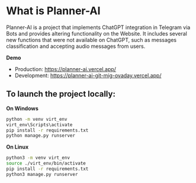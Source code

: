 # What is Planner-AI
Planner-AI is a project that implements ChatGPT integration in Telegram via Bots and provides altering functionality on the Website.
It includes several new functions that were not available on ChatGPT, such as messages classification and accepting audio messages from users.

**Demo**
* Production: https://planner-ai.vercel.app/ 
* Development: https://planner-ai-git-mig-ovaday.vercel.app/

## To launch the project locally:

**On Windows**
```bash
python -m venv virt_env
virt_env\Scripts\activate
pip install -r requirements.txt
python manage.py runserver
```

**On Linux**
```bash
python3 -m venv virt_env
source ./virt_env/bin/activate
pip install -r requirements.txt
python3 manage.py runserver
```
